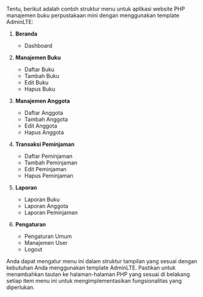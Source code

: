 Tentu, berikut adalah contoh struktur menu untuk aplikasi website PHP manajemen buku perpustakaan mini dengan menggunakan template AdminLTE:

1. **Beranda**
   - Dashboard

2. **Manajemen Buku**
   - Daftar Buku
   - Tambah Buku
   - Edit Buku
   - Hapus Buku

3. **Manajemen Anggota**
   - Daftar Anggota
   - Tambah Anggota
   - Edit Anggota
   - Hapus Anggota

4. **Transaksi Peminjaman**
   - Daftar Peminjaman
   - Tambah Peminjaman
   - Edit Peminjaman
   - Hapus Peminjaman

5. **Laporan**
   - Laporan Buku
   - Laporan Anggota
   - Laporan Peminjaman

6. **Pengaturan**
   - Pengaturan Umum
   - Manajemen User
   - Logout

Anda dapat mengatur menu ini dalam struktur tampilan yang sesuai dengan kebutuhan Anda menggunakan template AdminLTE. Pastikan untuk menambahkan tautan ke halaman-halaman PHP yang sesuai di belakang setiap item menu ini untuk mengimplementasikan fungsionalitas yang diperlukan.